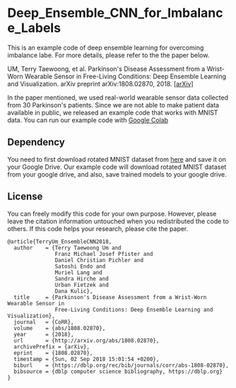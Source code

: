 # Deep_Ensemble_CNN_for_Imbalance_Labels

This is an example code of deep ensemble learning for overcoming imbalance labe. For more details, please refer to the the paper below.

UM, Terry Taewoong, et al. Parkinson's Disease Assessment from a Wrist-Worn Wearable Sensor in Free-Living Conditions: Deep Ensemble Learning and Visualization. arXiv preprint arXiv:1808.02870, 2018. [[arXiv]](https://arxiv.org/abs/1808.02870)

In the paper mentioned, we used real-world wearable sensor data collected from 30 Parkinson's patients. Since we are not able to make patient data available in public, we released an example code that works with MNIST data. You can run our example code with [Google Colab](https://colab.research.google.com/)

## Dependency
You need to first download rotated MNIST dataset from [here](https://sites.google.com/a/lisa.iro.umontreal.ca/public_static_twiki/variations-on-the-mnist-digits) and save it on your Google Drive. Our example code will download rotated MNIST dataset from your google drive, and also, save trained models to your google drive.

## License
You can freely modify this code for your own purpose. However, please leave the citation information untouched when you redistributed the code to others. If this code helps your research, please cite the paper.

```
@article{TerryUm_EnsembleCNN2018,
  author    = {Terry Taewoong Um and
               Franz Michael Josef Pfister and
               Daniel Christian Pichler and
               Satoshi Endo and
               Muriel Lang and
               Sandra Hirche and
               Urban Fietzek and
               Dana Kulic},
  title     = {Parkinson's Disease Assessment from a Wrist-Worn Wearable Sensor in
               Free-Living Conditions: Deep Ensemble Learning and Visualization},
  journal   = {CoRR},
  volume    = {abs/1808.02870},
  year      = {2018},
  url       = {http://arxiv.org/abs/1808.02870},
  archivePrefix = {arXiv},
  eprint    = {1808.02870},
  timestamp = {Sun, 02 Sep 2018 15:01:54 +0200},
  biburl    = {https://dblp.org/rec/bib/journals/corr/abs-1808-02870},
  bibsource = {dblp computer science bibliography, https://dblp.org}
}
```
